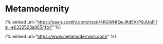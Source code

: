 # Metamodernity

{% embed url="https://open.spotify.com/track/4RGWHfQeJftd5XrP8JUgFj?si=e6332523a8654fb4" %}

{% embed url="https://www.metamodernism.com/" %}
